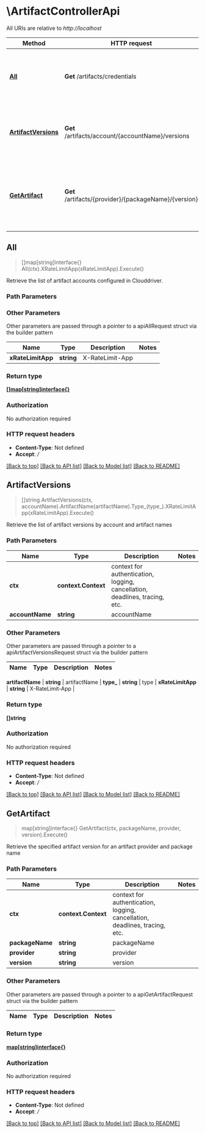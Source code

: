 # \ArtifactControllerApi

All URIs are relative to *http://localhost*

Method | HTTP request | Description
------------- | ------------- | -------------
[**All**](ArtifactControllerApi.md#All) | **Get** /artifacts/credentials | Retrieve the list of artifact accounts configured in Clouddriver.
[**ArtifactVersions**](ArtifactControllerApi.md#ArtifactVersions) | **Get** /artifacts/account/{accountName}/versions | Retrieve the list of artifact versions by account and artifact names
[**GetArtifact**](ArtifactControllerApi.md#GetArtifact) | **Get** /artifacts/{provider}/{packageName}/{version} | Retrieve the specified artifact version for an artifact provider and package name



## All

> []map[string]interface{} All(ctx).XRateLimitApp(xRateLimitApp).Execute()

Retrieve the list of artifact accounts configured in Clouddriver.

### Path Parameters



### Other Parameters

Other parameters are passed through a pointer to a apiAllRequest struct via the builder pattern


Name | Type | Description  | Notes
------------- | ------------- | ------------- | -------------
 **xRateLimitApp** | **string** | X-RateLimit-App | 

### Return type

[**[]map[string]interface{}**](map[string]interface{}.md)

### Authorization

No authorization required

### HTTP request headers

- **Content-Type**: Not defined
- **Accept**: */*

[[Back to top]](#) [[Back to API list]](../README.md#documentation-for-api-endpoints)
[[Back to Model list]](../README.md#documentation-for-models)
[[Back to README]](../README.md)


## ArtifactVersions

> []string ArtifactVersions(ctx, accountName).ArtifactName(artifactName).Type_(type_).XRateLimitApp(xRateLimitApp).Execute()

Retrieve the list of artifact versions by account and artifact names

### Path Parameters


Name | Type | Description  | Notes
------------- | ------------- | ------------- | -------------
**ctx** | **context.Context** | context for authentication, logging, cancellation, deadlines, tracing, etc.
**accountName** | **string** | accountName | 

### Other Parameters

Other parameters are passed through a pointer to a apiArtifactVersionsRequest struct via the builder pattern


Name | Type | Description  | Notes
------------- | ------------- | ------------- | -------------

 **artifactName** | **string** | artifactName | 
 **type_** | **string** | type | 
 **xRateLimitApp** | **string** | X-RateLimit-App | 

### Return type

**[]string**

### Authorization

No authorization required

### HTTP request headers

- **Content-Type**: Not defined
- **Accept**: */*

[[Back to top]](#) [[Back to API list]](../README.md#documentation-for-api-endpoints)
[[Back to Model list]](../README.md#documentation-for-models)
[[Back to README]](../README.md)


## GetArtifact

> map[string]interface{} GetArtifact(ctx, packageName, provider, version).Execute()

Retrieve the specified artifact version for an artifact provider and package name

### Path Parameters


Name | Type | Description  | Notes
------------- | ------------- | ------------- | -------------
**ctx** | **context.Context** | context for authentication, logging, cancellation, deadlines, tracing, etc.
**packageName** | **string** | packageName | 
**provider** | **string** | provider | 
**version** | **string** | version | 

### Other Parameters

Other parameters are passed through a pointer to a apiGetArtifactRequest struct via the builder pattern


Name | Type | Description  | Notes
------------- | ------------- | ------------- | -------------




### Return type

[**map[string]interface{}**](map[string]interface{}.md)

### Authorization

No authorization required

### HTTP request headers

- **Content-Type**: Not defined
- **Accept**: */*

[[Back to top]](#) [[Back to API list]](../README.md#documentation-for-api-endpoints)
[[Back to Model list]](../README.md#documentation-for-models)
[[Back to README]](../README.md)

